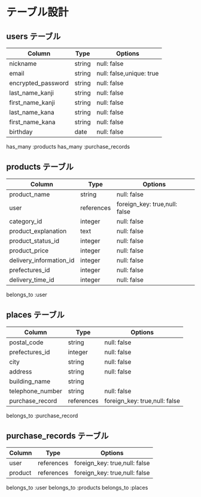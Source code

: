 # テーブル設計

## users テーブル

| Column             | Type   | Options                  |
| ------------------ | ------ | ------------------------ |
| nickname           | string | null: false              |
| email              | string | null: false,unique: true |
| encrypted_password | string | null: false              |
| last_name_kanji    | string | null: false              |
| first_name_kanji   | string | null: false              |  
| last_name_kana     | string | null: false              |
| first_name_kana    | string | null: false              |  
| birthday           | date   | null: false              |

has_many :products
has_many :purchase_records

## products テーブル

| Column                  | Type       | Options           |
| ----------------------- | ---------- | ----------------- |
| product_name            | string     | null: false       |
| user                    | references | foreign_key: true,null: false |
| category_id             | integer    |    null: false    |
| product_explanation     | text       |    null: false    |
| product_status_id       | integer    |    null: false    |
| product_price           | integer    |    null: false    |
| delivery_information_id | integer    |    null: false    |
| prefectures_id          | integer    |    null: false    |
| delivery_time_id        | integer    |    null: false    |

belongs_to :user


## places テーブル

| Column            | Type      | Options            |
| ----------------- | ----------| ------------------ |
| postal_code       | string    |    null: false     |
| prefectures_id    | integer   |    null: false     |
| city              | string    |    null: false     |
| address           | string    |    null: false     |
| building_name     | string    |                    |
| telephone_number  | string    |    null: false     |
| purchase_record   | references| foreign_key: true,null: false  |    

belongs_to :purchase_record



## purchase_records テーブル

| Column        | Type       | Options           |
| ------------- | ---------- | ------------------|
| user          | references | foreign_key: true,null: false |
| product       | references | foreign_key: true,null: false |

belongs_to :user
belongs_to :products
belongs_to :places